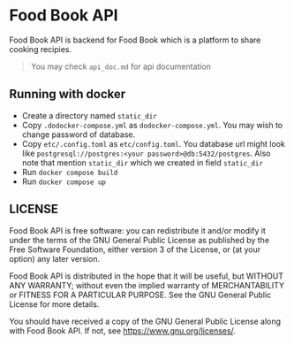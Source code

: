 # Food Book API

Food Book API is backend for Food Book which is a platform to share cooking recipies.

> You may check `api_doc.md` for api documentation

## Running with docker

* Create a directory named `static_dir`
* Copy `.dodocker-compose.yml` as `dodocker-compose.yml`. You may wish to change password of database.
* Copy `etc/.config.toml` as `etc/config.toml`. You database url might look like `postgresql://postgres:<your password>@db:5432/postgres`. Also note that mention `static_dir` which we created in field `static_dir`
* Run `docker compose build`
* Run `docker compose up`

## LICENSE

Food Book API is free software: you can redistribute it and/or modify it under the terms of the GNU General Public License as published by the Free Software Foundation, either version 3 of the License, or (at your option) any later version.

Food Book API is distributed in the hope that it will be useful, but WITHOUT ANY WARRANTY; without even the implied warranty of MERCHANTABILITY or FITNESS FOR A PARTICULAR PURPOSE. See the GNU General Public License for more details.

You should have received a copy of the GNU General Public License along with Food Book API. If not, see <https://www.gnu.org/licenses/>. 
